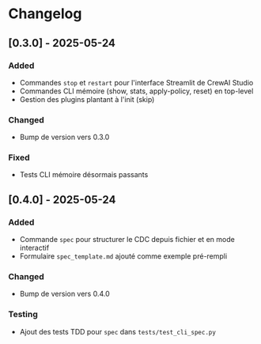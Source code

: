 # Changelog

## [0.3.0] - 2025-05-24

### Added
- Commandes `stop` et `restart` pour l'interface Streamlit de CrewAI Studio
- Commandes CLI mémoire (show, stats, apply-policy, reset) en top-level
- Gestion des plugins plantant à l'init (skip)

### Changed
- Bump de version vers 0.3.0

### Fixed
- Tests CLI mémoire désormais passants

## [0.4.0] - 2025-05-24

### Added
- Commande `spec` pour structurer le CDC depuis fichier et en mode interactif
- Formulaire `spec_template.md` ajouté comme exemple pré-rempli

### Changed
- Bump de version vers 0.4.0

### Testing
- Ajout des tests TDD pour `spec` dans `tests/test_cli_spec.py`
